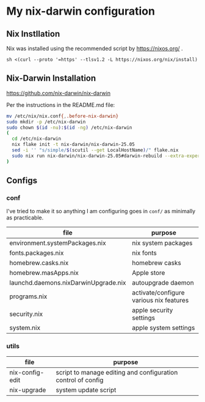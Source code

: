 # My nix-darwin configuration

## Nix Instllation

Nix was installed using the recommended script by https://nixos.org/ .

```shell
sh <(curl --proto '=https' --tlsv1.2 -L https://nixos.org/nix/install)
```

## Nix-Darwin Installation

https://github.com/nix-darwin/nix-darwin

Per the instructions in the README.md file:

```bash
mv /etc/nix/nix.conf{,.before-nix-darwin}
sudo mkdir -p /etc/nix-darwin
sudo chown $(id -nu):$(id -ng) /etc/nix-darwin
(
  cd /etc/nix-darwin
  nix flake init -t nix-darwin/nix-darwin-25.05
  sed -i '' "s/simple/$(scutil --get LocalHostName)/" flake.nix
  sudo nix run nix-darwin/nix-darwin-25.05#darwin-rebuild --extra-experimental-features "nix-command flakes" -- switch
)
```

## Configs

### conf

I've tried to make it so anything I am configuring goes in ```conf/``` as minimally
as practicable.

| file | purpose |
| ---- | ------- |
| environment.systemPackages.nix | nix system packages |
| fonts.packages.nix | nix fonts |
| homebrew.casks.nix | homebrew casks |
| homebrew.masApps.nix | Apple store |
| launchd.daemons.nixDarwinUpgrade.nix | autoupgrade daemon |
| programs.nix | activate/configure various nix features |
| security.nix | apple security settings |
| system.nix | apple system settings |

### utils

| file | purpose |
| ---- | ------- |
| nix-config-edit | script to manage editing and configuration control of config |
| nix-upgrade | system update script |

